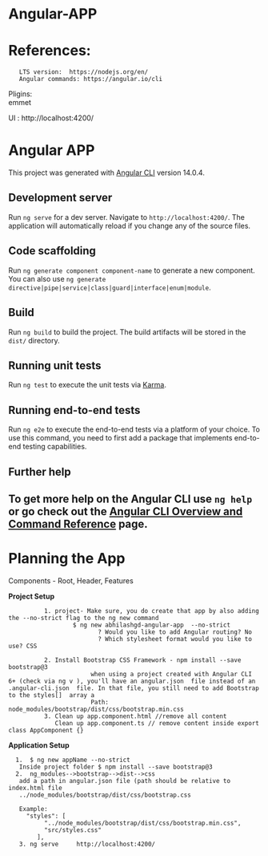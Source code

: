 # Angular-APP

# References:

       LTS version:  https://nodejs.org/en/
       Angular commands: https://angular.io/cli
Pligins:  
       emmet

UI : http://localhost:4200/


# Angular APP

This project was generated with [Angular CLI](https://github.com/angular/angular-cli) version 14.0.4.

## Development server

Run `ng serve` for a dev server. Navigate to `http://localhost:4200/`. The application will automatically reload if you change any of the source files.

## Code scaffolding

Run `ng generate component component-name` to generate a new component. You can also use `ng generate directive|pipe|service|class|guard|interface|enum|module`.

## Build

Run `ng build` to build the project. The build artifacts will be stored in the `dist/` directory.

## Running unit tests

Run `ng test` to execute the unit tests via [Karma](https://karma-runner.github.io).

## Running end-to-end tests

Run `ng e2e` to execute the end-to-end tests via a platform of your choice. To use this command, you need to first add a package that implements end-to-end testing capabilities.

## Further help

To get more help on the Angular CLI use `ng help` or go check out the [Angular CLI Overview and Command Reference](https://angular.io/cli) page.
-------------------------------------------------------------------------------------------------------------------------------------------------

# Planning the App

Components - 
Root, Header, Features

**Project Setup**

              1. project- Make sure, you do create that app by also adding the --no-strict flag to the ng new command 
                      $ ng new abhilashgd-angular-app  --no-strict
                             ? Would you like to add Angular routing? No
                             ? Which stylesheet format would you like to use? CSS
                      
              2. Install Bootstrap CSS Framework - npm install --save bootstrap@3
                           when using a project created with Angular CLI 6+ (check via ng v ), you'll have an angular.json  file instead of an .angular-cli.json  file. In that file, you still need to add Bootstrap to the styles[]  array a
                           Path: node_modules/bootstrap/dist/css/bootstrap.min.css
              3. Clean up app.component.html //remove all content
                 Clean up app.component.ts // remove content inside export class AppComponent {}
                 
**Application Setup**
              
      1.  $ ng new appName --no-strict
       Inside project folder $ npm install --save bootstrap@3
      2.  ng_modules-->bootstrap-->dist-->css
       add a path in angular.json file (path should be relative to index.html file
       ../node_modules/bootstrap/dist/css/bootstrap.css
       
       Example: 
         "styles": [
              "../node_modules/bootstrap/dist/css/bootstrap.min.css",
              "src/styles.css"
            ],
       3. ng serve     http://localhost:4200/
            
            
            
